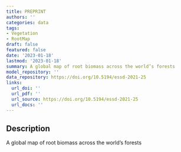 ```yaml
---
title: PREPRINT
authors: ''
categories: data
tags:
- Vegetation
- RootMap
draft: false
featured: false
date: '2023-01-18'
lastmod: '2023-01-18'
summary: A global map of root biomass across the world’s forests
model_repository: ''
data_repository: https://doi.org/10.5194/essd-2021-25
links:
  url_doi: ''
  url_pdf: ''
  url_source: https://doi.org/10.5194/essd-2021-25
  url_docs: ''
---
```


## Description

A global map of root biomass across the world’s forests

